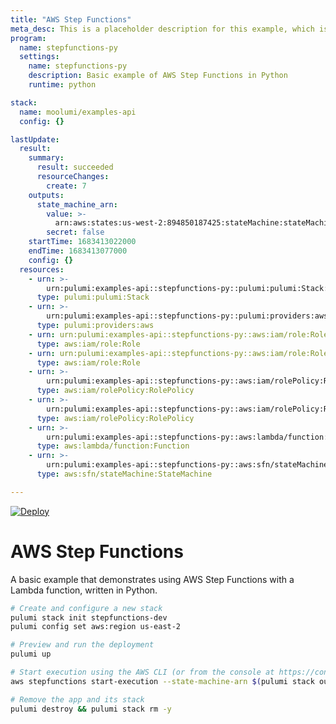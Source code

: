 ```yaml
---
title: "AWS Step Functions"
meta_desc: This is a placeholder description for this example, which is an interesting example of how to do something with Pulumi.
program:
  name: stepfunctions-py
  settings:
    name: stepfunctions-py
    description: Basic example of AWS Step Functions in Python
    runtime: python

stack:
  name: moolumi/examples-api
  config: {}

lastUpdate:
  result:
    summary:
      result: succeeded
      resourceChanges:
        create: 7
    outputs:
      state_machine_arn:
        value: >-
          arn:aws:states:us-west-2:894850187425:stateMachine:stateMachine-2855aa0
        secret: false
    startTime: 1683413022000
    endTime: 1683413077000
    config: {}
  resources:
    - urn: >-
        urn:pulumi:examples-api::stepfunctions-py::pulumi:pulumi:Stack::stepfunctions-py-examples-api
      type: pulumi:pulumi:Stack
    - urn: >-
        urn:pulumi:examples-api::stepfunctions-py::pulumi:providers:aws::default_5_40_0
      type: pulumi:providers:aws
    - urn: urn:pulumi:examples-api::stepfunctions-py::aws:iam/role:Role::sfnRole
      type: aws:iam/role:Role
    - urn: urn:pulumi:examples-api::stepfunctions-py::aws:iam/role:Role::lambdaRole
      type: aws:iam/role:Role
    - urn: >-
        urn:pulumi:examples-api::stepfunctions-py::aws:iam/rolePolicy:RolePolicy::sfnRolePolicy
      type: aws:iam/rolePolicy:RolePolicy
    - urn: >-
        urn:pulumi:examples-api::stepfunctions-py::aws:iam/rolePolicy:RolePolicy::lambdaRolePolicy
      type: aws:iam/rolePolicy:RolePolicy
    - urn: >-
        urn:pulumi:examples-api::stepfunctions-py::aws:lambda/function:Function::helloWorldFunction
      type: aws:lambda/function:Function
    - urn: >-
        urn:pulumi:examples-api::stepfunctions-py::aws:sfn/stateMachine:StateMachine::stateMachine
      type: aws:sfn/stateMachine:StateMachine

---
```


[![Deploy](https://get.pulumi.com/new/button.svg)](https://app.pulumi.com/new?template=https://github.com/pulumi/examples/blob/master/aws-py-stepfunctions/README.md)

# AWS Step Functions

A basic example that demonstrates using AWS Step Functions with a Lambda function, written in Python.

```bash
# Create and configure a new stack
pulumi stack init stepfunctions-dev
pulumi config set aws:region us-east-2

# Preview and run the deployment
pulumi up

# Start execution using the AWS CLI (or from the console at https://console.aws.amazon.com/states)
aws stepfunctions start-execution --state-machine-arn $(pulumi stack output state_machine_arn)

# Remove the app and its stack
pulumi destroy && pulumi stack rm -y
```


